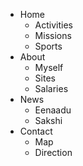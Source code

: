 <html>
<head>
  <link rel="stylesheet" type="text/css" href="vam.css">
</head>
<body>
  <div class="header">
    </div>
 <div id="navbar">
   <ul> 
   <li><a>Home</a> 
    <ul> 
     <li><a>Activities</a></li> 
     <li><a>Missions</a></li> 
     <li><a>Sports</a></li> 
    </ul> </li> 
   <li><a>About</a> 
    <ul> 
     <li><a>Myself</a></li> 
     <li><a>Sites</a></li> 
     <li><a>Salaries</a></li> 
    </ul> </li> 
   <li><a>News</a> 
    <ul> 
     <li><a>Eenaadu</a></li> 
     <li><a>Sakshi</a></li> 
    </ul> </li> 
   <li><a>Contact</a> 
    <ul> 
     <li><a>Map</a></li> 
     <li><a>Direction</a></li> 
    </ul> </li> 
  </ul> 
   </div>
  <div class="main">
   </div>
  <div id="footer">
   </div>
</body>
</html>
